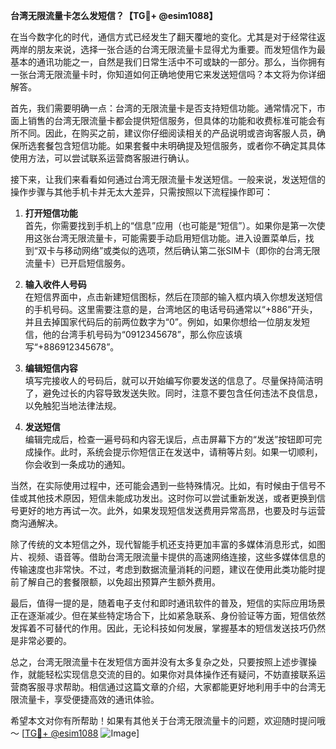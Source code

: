 **台湾无限流量卡怎么发短信？【TG💪+ @esim1088】**

在当今数字化的时代，通信方式已经发生了翻天覆地的变化。尤其是对于经常往返两岸的朋友来说，选择一张合适的台湾无限流量卡显得尤为重要。而发短信作为最基本的通讯功能之一，自然是我们日常生活中不可或缺的一部分。那么，当你拥有一张台湾无限流量卡时，你知道如何正确地使用它来发送短信吗？本文将为你详细解答。

首先，我们需要明确一点：台湾的无限流量卡是否支持短信功能。通常情况下，市面上销售的台湾无限流量卡都会提供短信服务，但具体的功能和收费标准可能会有所不同。因此，在购买之前，建议你仔细阅读相关的产品说明或咨询客服人员，确保所选套餐包含短信功能。如果套餐中未明确提及短信服务，或者你不确定其具体使用方法，可以尝试联系运营商客服进行确认。

接下来，让我们来看看如何通过台湾无限流量卡发送短信。一般来说，发送短信的操作步骤与其他手机卡并无太大差异，只需按照以下流程操作即可：

1. **打开短信功能**  
   首先，你需要找到手机上的“信息”应用（也可能是“短信”）。如果你是第一次使用这张台湾无限流量卡，可能需要手动启用短信功能。进入设置菜单后，找到“双卡与移动网络”或类似的选项，然后确认第二张SIM卡（即你的台湾无限流量卡）已开启短信服务。

2. **输入收件人号码**  
   在短信界面中，点击新建短信图标，然后在顶部的输入框内填入你想发送短信的手机号码。这里需要注意的是，台湾地区的电话号码通常以“+886”开头，并且去掉国家代码后的前两位数字为“0”。例如，如果你想给一位朋友发短信，他的台湾手机号码为“0912345678”，那么你应该填写“+886912345678”。

3. **编辑短信内容**  
   填写完接收人的号码后，就可以开始编写你要发送的信息了。尽量保持简洁明了，避免过长的内容导致发送失败。同时，注意不要包含任何违法不良信息，以免触犯当地法律法规。

4. **发送短信**  
   编辑完成后，检查一遍号码和内容无误后，点击屏幕下方的“发送”按钮即可完成操作。此时，系统会提示你短信正在发送中，请稍等片刻。如果一切顺利，你会收到一条成功的通知。

当然，在实际使用过程中，还可能会遇到一些特殊情况。比如，有时候由于信号不佳或其他技术原因，短信未能成功发出。这时你可以尝试重新发送，或者更换到信号更好的地方再试一次。此外，如果发现短信发送费用异常高昂，也要及时与运营商沟通解决。

除了传统的文本短信之外，现代智能手机还支持更加丰富的多媒体消息形式，如图片、视频、语音等。借助台湾无限流量卡提供的高速网络连接，这些多媒体信息的传输速度也非常快。不过，考虑到数据流量消耗的问题，建议在使用此类功能时提前了解自己的套餐限额，以免超出预算产生额外费用。

最后，值得一提的是，随着电子支付和即时通讯软件的普及，短信的实际应用场景正在逐渐减少。但在某些特定场合下，比如紧急联系、身份验证等方面，短信依然发挥着不可替代的作用。因此，无论科技如何发展，掌握基本的短信发送技巧仍然是非常必要的。

总之，台湾无限流量卡在发短信方面并没有太多复杂之处，只要按照上述步骤操作，就能轻松实现信息交流的目的。如果你对具体操作还有疑问，不妨直接联系运营商客服寻求帮助。相信通过这篇文章的介绍，大家都能更好地利用手中的台湾无限流量卡，享受便捷高效的通讯体验。

希望本文对你有所帮助！如果有其他关于台湾无限流量卡的问题，欢迎随时提问哦～ [[TG💪+ @esim1088](https://t.me/s/esim1088) ![Image](https://i.postimg.cc/4NQfJmqS/Snipaste-2025-05-13-00-14-12.png)]